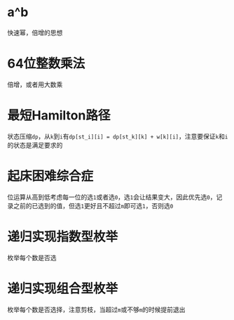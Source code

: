# a^b
快速幂，倍增的思想
# 64位整数乘法
倍增，或者用大数乘
# 最短Hamilton路径
状态压缩`dp`，从`k`到`i`有`dp[st_i][i] = dp[st_k][k] + w[k][i]`，注意要保证`k`和`i`的状态是满足要求的
# 起床困难综合症
位运算从高到低考虑每一位的选`1`或者选`0`，选`1`会让结果变大，因此优先选`0`，记录之前的已选到的值，但选`1`更好且不超过`m`即可选`1`，否则选`0`
# 递归实现指数型枚举
枚举每个数是否选
# 递归实现组合型枚举
枚举每个数是否选择，注意剪枝，当超过`m`或不够`m`的时候提前退出